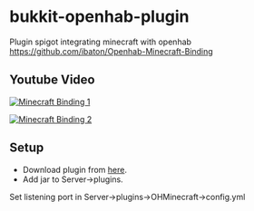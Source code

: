 # bukkit-openhab-plugin

Plugin spigot integrating minecraft with openhab
https://github.com/ibaton/Openhab-Minecraft-Binding

## Youtube Video
[![Minecraft Binding 1](http://img.youtube.com/vi/TdvkTorzkXU/0.jpg)](https://youtu.be/TdvkTorzkXU)

[![Minecraft Binding 2](http://img.youtube.com/vi/zAyNWmr7byE/0.jpg)](https://youtu.be/zAyNWmr7byE)

## Setup
- Download plugin from [here](https://github.com/ibaton/bukkit-openhab-plugin/releases/download/1.5/OHMinecraft.jar). 
- Add jar to Server->plugins.

Set listening port in Server->plugins->OHMinecraft->config.yml
